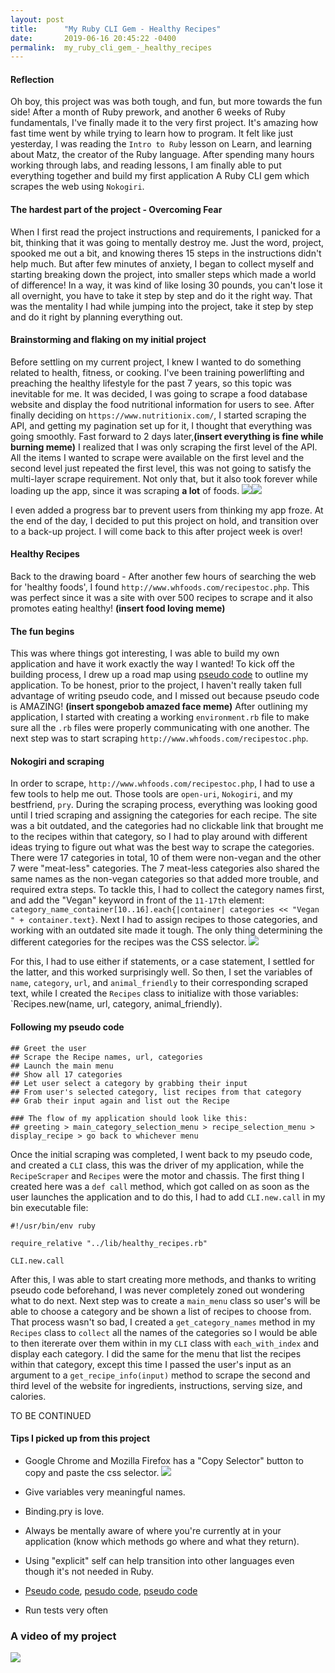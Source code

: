 ```yaml
---
layout: post
title:      "My Ruby CLI Gem - Healthy Recipes"
date:       2019-06-16 20:45:22 -0400
permalink:  my_ruby_cli_gem_-_healthy_recipes
---
```



#### Reflection
Oh boy, this project was was both tough, and fun, but more towards the fun side! After a month of Ruby prework, and another 6 weeks of Ruby fundamentals, I've finally made it to the very first project. It's amazing how fast time went by while trying to learn how to program. It felt like just yesterday, I was reading the `Intro to Ruby` lesson on Learn, and learning about Matz, the creator of the Ruby language. After spending many hours working through labs, and reading lessons, I am finally able to put everything together and build my first application A Ruby CLI gem which scrapes the web using `Nokogiri`.


#### The hardest part of the project - Overcoming Fear
When I first read the project instructions and requirements, I panicked for a bit, thinking that it was going to mentally destroy me. Just the word, project, spooked me out a bit, and knowing theres 15 steps in the instructions didn't help much. But after few minutes of anxiety, I began to collect myself and starting breaking down the project, into smaller steps which made a world of difference! In a way, it was kind of like losing 30 pounds, you can't lose it all overnight, you have to take it step by step and do it the right way. That was the mentality I had while jumping into the project, take it step by step and do it right by planning everything out.

#### Brainstorming and flaking on my initial project
Before settling on my current project, I knew I wanted to do something related to health, fitness, or cooking. I've been training powerlifting and preaching the healthy lifestyle for the past 7 years, so this topic was inevitable for me. It was decided, I was going to scrape a food database website and display the food nutritional information for users to see. 
After finally deciding on `https://www.nutritionix.com/`, I started scraping the API, and getting my pagination set up for it, I thought that everything was going smoothly. Fast forward to 2 days later,**(insert everything is fine while burning meme)** I realized that I was only scraping the first level of the API. All the items I wanted to scrape were available on the first level and the second level just repeated the first level, this was not going to satisfy the multi-layer scrape requirement. Not only that, but it also took forever while loading up the app, since it was scraping **a lot** of foods. 
![](https://i.postimg.cc/bvrDmZvx/cropofmyfirstproject.png)![](https://i.postimg.cc/3Nvbmrp7/Oneeternitylater.jpg)

I even added a progress bar to prevent users from thinking my app froze. At the end of the day, I decided to put this project on hold, and transition over to a back-up project. I will come back to this after project week is over!

#### Healthy Recipes
Back to the drawing board - After another few hours of searching the web for 'healthy foods', I found `http://www.whfoods.com/recipestoc.php`. This was perfect since it was a site with over 500 recipes to scrape and it also promotes eating healthy! **(insert food loving meme)** 

#### The fun begins
This was where things got interesting, I was able to build my own application and have it work exactly the way I wanted! To kick off the building process, I drew up a road map using [pseudo code](https://www.wikihow.com/Write-Pseudocode)  to outline my application. To be honest, prior to the project, I haven't really taken full advantage of writing pseudo code, and I missed out because pseudo code is AMAZING! **(insert spongebob amazed face meme)** After outlining my application, I started with creating a working `environment.rb` file to make sure all the `.rb` files were properly communicating with one another. The next step was to start scraping `http://www.whfoods.com/recipestoc.php`.

#### Nokogiri and scraping
In order to scrape, `http://www.whfoods.com/recipestoc.php`, I had to use a few tools to help me out. Those tools are `open-uri`, `Nokogiri`, and my bestfriend, `pry`. During the scraping process, everything was looking good until I tried scraping and assigning the categories for each recipe. The site was a bit outdated, and the categories had no clickable link that brought me to the recipes within that category, so I had to play around with different ideas trying to figure out what was the best way to scrape the categories. There were 17 categories in total, 10 of them were non-vegan and the other 7 were "meat-less" categories. The 7 meat-less categories also shared the same names as the non-vegan categories so that added more trouble, and required extra steps. To tackle this, I had to collect the category names first, and add the "Vegan" keyword in front of the `11-17th` element: `category_name_container[10..16].each{|container| categories << "Vegan " + container.text}`. Next I had to assign recipes to those categories, and working with an outdated site made it tough. The only thing determining the different categories for the recipes was the CSS selector. ![](https://i.postimg.cc/L4CWW7vj/cssselectorstroublescraping.png)

For this, I had to use either if statements, or a case statement, I settled for the latter, and this worked surprisingly well. So then, I set the variables of  `name`, `category`, `url`, and `animal_friendly` to their corresponding scraped text, while I created the `Recipes` class to initialize with those variables: `Recipes.new(name, url, category, animal_friendly).

#### Following my pseudo code
```
## Greet the user
## Scrape the Recipe names, url, categories
## Launch the main menu
## Show all 17 categories
## Let user select a category by grabbing their input
## From user's selected category, list recipes from that category
## Grab their input again and list out the Recipe

### The flow of my application should look like this:
## greeting > main_category_selection_menu > recipe_selection_menu > display_recipe > go back to whichever menu
```
Once the initial scraping was completed, I went back to my pseudo code, and created a `CLI` class, this was the driver of my application, while the `RecipeScraper` and `Recipes` were the motor and chassis. The first thing I created here was a `def call` method, which got called on as soon as the user launches the application and to do this, I had to add `CLI.new.call` in my bin executable file:
```
#!/usr/bin/env ruby

require_relative "../lib/healthy_recipes.rb"

CLI.new.call
```
After this, I was able to start creating more methods, and thanks to writing pseudo code beforehand, I was never completely zoned out wondering what to do next. Next step was to create a `main_menu` class so user's will be able to choose a category and be shown a list of recipes to choose from. That process wasn't so bad, I created a `get_category_names` method in my `Recipes` class to `collect` all the names of the categories so I would be able to then itererate over them within in my `CLI` class with `each_with_index` and display each category. I did the same for the menu that list the recipes within that category, except this time I passed the user's input as an argument to a `get_recipe_info(input)` method to scrape the second and third level of the website for ingredients, instructions, serving size, and calories.

TO BE CONTINUED





#### Tips I picked up from this project
- Google Chrome and Mozilla Firefox has a "Copy Selector" button to copy and paste the css selector.
![](https://i.postimg.cc/YCgyhS7x/chromecssselectorcopy.png)

- Give variables very meaningful names.
- Binding.pry is love.
- Always be mentally aware of where you're currently at in your application (know which methods go where and what they return).
- Using "explicit" self can help transition into other languages even though it's not needed in Ruby. 
- [Pseudo code](https://en.wikipedia.org/wiki/Pseudocode), [pesudo code](https://www.wikihow.com/Write-Pseudocode), [pseudo code](https://blog.codinghorror.com/pseudocode-or-code/)
- Run tests very often


### A video of my project
[![](http://img.youtube.com/vi/qmSgfbnx0DY/0.jpg)](http://www.youtube.com/watch?v=qmSgfbnx0DY "Healthy Recipes Ruby CLI Gem")

